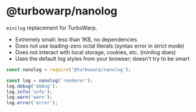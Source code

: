 # @turbowarp/nanolog

`minilog` replacement for TurboWarp.

 - Extremely small: less than 1KB, no dependencies
 - Does not use leading-zero octal literals (syntax error in strict mode)
 - Does not interact with local storage, cookies, etc. (minilog does)
 - Uses the default log styles from your browser; doesn't try to be smart

```js
const nanolog = require('@turbowarp/nanolog');

const log = nanolog('renderer');
log.debug('debug');
log.info('info');
log.warn('warn');
log.error('error');
```
